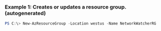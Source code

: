 ### Example 1: Creates or updates a resource group. (autogenerated)
```powershell
PS C:\> New-AzResourceGroup -Location westus -Name NetworkWatcherRG
```

